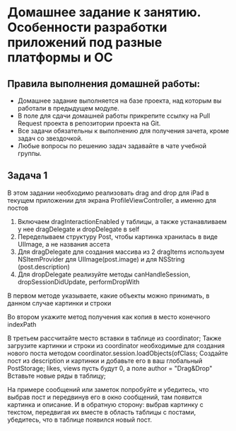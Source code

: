 # Домашнее задание к занятию. Особенности разработки приложений под разные платформы и ОС

## Правила выполнения домашней работы:

* Домашнее задание выполняется на базе проекта, над которым вы работали в предыдущем модуле. 
* В поле для сдачи домашней работы прикрепите ссылку на Pull Request проекта в репозитории проекта на Git.
* Все задачи обязательны к выполнению для получения зачета, кроме задач со звездочкой.
* Любые вопросы по решению задач задавайте в чате учебной группы.

## Задача 1

В этом задании необходимо реализовать drag and drop для iPad в текущем приложении для экрана ProfileViewController, а именно для постов

1) Включаем dragInteractionEnabled у таблицы, а также устанавливаем у нее dragDelegate и dropDelegate в self
2) Переделываем структуру Post, чтобы картинка хранилась в виде UIImage, а не названия ассета 
3) Для dragDelegate для создания массива из 2 dragItems используем NSItemProvider для UIImage(post.image) и для NSString (post.description) 
4) Для dropDelegate реализуйте методы canHandleSession, dropSessionDidUpdate, performDropWith

В первом методе указываете, какие объекты можно принимать, в данном случае картинки и строки

Во втором укажите метод получения как копия в место конечного indexPath

В третьем рассчитайте место вставки в таблице из coordinator; 
Также загрузите картинки и строки из coordinator необходимые для создания нового поста методом coordinator.session.loadObjects(ofClass;
Создайте пост из description и картинки и добавьте его в ваш глобальный PostStorage; likes, views пусть будут 0, а поле author = "Drag&Drop"
Вставьте новые ряды в таблицу;

На примере сообщений или заметок попробуйте и убедитесь, что выбрав пост и передвинув его в окно сообщений, там появится картинка и описание.
И в обратную сторону: выбрав картинку с текстом, передвигая их вместе в область таблицы с постами, убедитесь, что в таблице появился новый пост.
